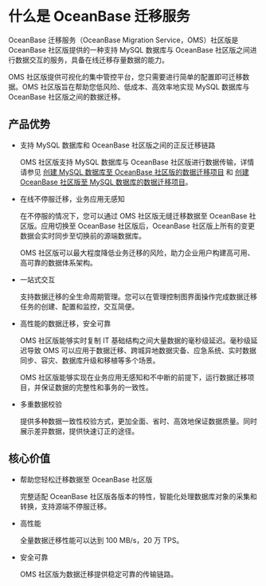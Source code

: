 # 什么是 OceanBase 迁移服务

OceanBase 迁移服务（OceanBase Migration Service，OMS）社区版是 OceanBase 社区版提供的一种支持 MySQL 数据库与 OceanBase 社区版之间进行数据交互的服务，具备在线迁移存量数据的能力。

OMS 社区版提供可视化的集中管控平台，您只需要进行简单的配置即可迁移数据。OMS 社区版旨在帮助您低风险、低成本、高效率地实现 MySQL 数据库与 OceanBase 社区版之间的数据迁移。

## 产品优势

* 支持 MySQL 数据库和 OceanBase 社区版之间的正反迁移链路

  OMS 社区版支持 MySQL 数据库与 OceanBase 社区版进行数据传输，详情请参见 [创建 MySQL 数据库至 OceanBase 社区版的数据迁移项目](../5.data-migration/3.create-a-data-migration-project/1.create-a-project-to-migrate-data-from-mysql-database-to-oceanbase-database.md) 和 [创建 OceanBase 社区版至 MySQL 数据库的数据迁移项目](../5.data-migration/3.create-a-data-migration-project/2.create-a-data-migration-project-from-oceanbase-database-to-mysql-database.md)。


* 在线不停服迁移，业务应用无感知

  在不停服的情况下，您可以通过 OMS 社区版无缝迁移数据至 OceanBase 社区版。应用切换至 OceanBase 社区版后，OceanBase 社区版上所有的变更数据会实时同步至切换前的源端数据库。

  OMS 社区版可以最大程度降低业务迁移的风险，助力企业用户构建高可用、高可靠的数据体系架构。


* 一站式交互

  支持数据迁移的全生命周期管理。您可以在管理控制图界面操作完成数据迁移任务的创建、配置和监控，交互简便。


* 高性能的数据迁移，安全可靠

  OMS 社区版能够实时复制 IT 基础结构之间大量数据的毫秒级延迟。毫秒级延迟导致 OMS 可以应用于数据迁移、跨城异地数据灾备、应急系统、实时数据同步、容灾、数据库升级和移植等多个场景。

  OMS 社区版能够实现在业务应用无感知和不中断的前提下，运行数据迁移项目，并保证数据的完整性和事务的一致性。


* 多重数据校验

  提供多种数据一致性校验方式，更加全面、省时、高效地保证数据质量。同时展示差异数据，提供快速订正的途径。





## 核心价值

* 帮助您轻松迁移数据至 OceanBase 社区版

  完整适配 OceanBase 社区版各版本的特性，智能化处理数据库对象的采集和转换，支持源端不停服迁移。


* 高性能

  全量数据迁移性能可以达到 100 MB/s，20 万 TPS。


* 安全可靠

  OMS 社区版为数据迁移提供稳定可靠的传输链路。
